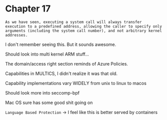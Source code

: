 # Chapter 17

```As we have seen, executing a system call will always transfer execution to a predefined address, allowing the caller to specify only arguments (including the system call number), and not arbitrary kernel addresses.```

I don't remember seeing this. But it sounds awesome.

Should look into multi kernel ARM stuff...

The domain/access right section reminds of Azure Policies.

Capabilities in MULTICS, I didn't realize it was that old.

Capability implementations vary WIDELY from unix to linux to macos

Should look more into seccomp-bpf

Mac OS sure has some good shit going on

`Language Based Protection` -> I feel like this is better served by containers